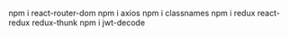 npm i react-router-dom
npm i axios
npm i classnames
npm i redux react-redux redux-thunk
npm i jwt-decode
